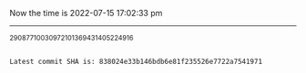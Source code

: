 Now the time is 2022-07-15 17:02:33 pm

---

<small>29087710030972101369431405224916</small>

```txt

Latest commit SHA is: 838024e33b146bdb6e81f235526e7722a7541971
```
